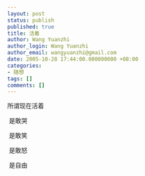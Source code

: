 ```yaml
---
layout: post
status: publish
published: true
title: 活着
author: Wang Yuanzhi
author_login: Wang Yuanzhi
author_email: wangyuanzhi@gmail.com
date: 2005-10-28 17:44:00.000000000 +08:00
categories:
- 随想
tags: []
comments: []
---
```

所谓现在活着 
<p></p>
<p> 是敢哭 </p>
<p> 是敢笑 </p>
<p> 是敢怒 </p>
<p> 是自由</p>
